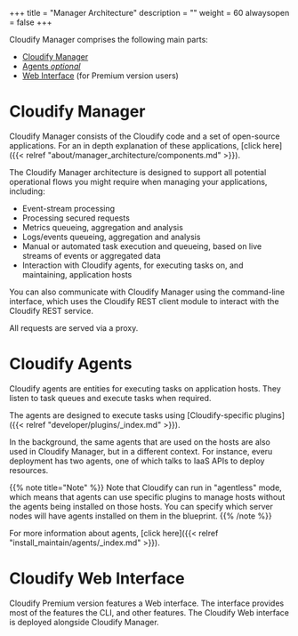 +++
title = "Manager Architecture"
description = ""
weight = 60
alwaysopen = false
+++

Cloudify Manager comprises the following main parts:

* [Cloudify Manager](#cloudify-manager)
* [Agents _optional_](#cloudify-agents) 
* [Web Interface](#cloudify-web-interface) (for Premium version users)

# Cloudify Manager

Cloudify Manager consists of the Cloudify code and a set of open-source applications. For an in depth explanation of these applications, [click here]({{< relref "about/manager_architecture/components.md" >}}).

The Cloudify Manager architecture is designed to support all potential operational flows you might require when managing your applications, including:

* Event-stream processing
* Processing secured requests
* Metrics queueing, aggregation and analysis
* Logs/events queueing, aggregation and analysis
* Manual or automated task execution and queueing, based on live streams of events or aggregated data
* Interaction with Cloudify agents, for executing tasks on, and maintaining, application hosts

You can also communicate with Cloudify Manager using the command-line interface, which uses the Cloudify REST client module to interact with the Cloudify REST service.

All requests are served via a proxy.

# Cloudify Agents

Cloudify agents are entities for executing tasks on application hosts. They listen to task queues and execute tasks when required.

The agents are designed to execute tasks using [Cloudify-specific plugins]({{< relref "developer/plugins/_index.md" >}}).

In the background, the same agents that are used on the hosts are also used in Cloudify Manager, but in a different context. For instance, everu deployment has two agents, one of which talks to IaaS APIs to deploy resources.

{{% note title="Note" %}}
Note that Cloudify can run in "agentless" mode, which means that agents can use specific plugins to manage hosts without the agents being installed on those hosts. You can specify which server nodes will have agents installed on them in the blueprint.
{{% /note %}}

For more information about agents, [click here]({{< relref "install_maintain/agents/_index.md" >}}).

# Cloudify Web Interface

Cloudify Premium version features a Web interface. The interface provides most of the features the CLI, and other features. The Cloudify Web interface is deployed alongside Cloudify Manager.
